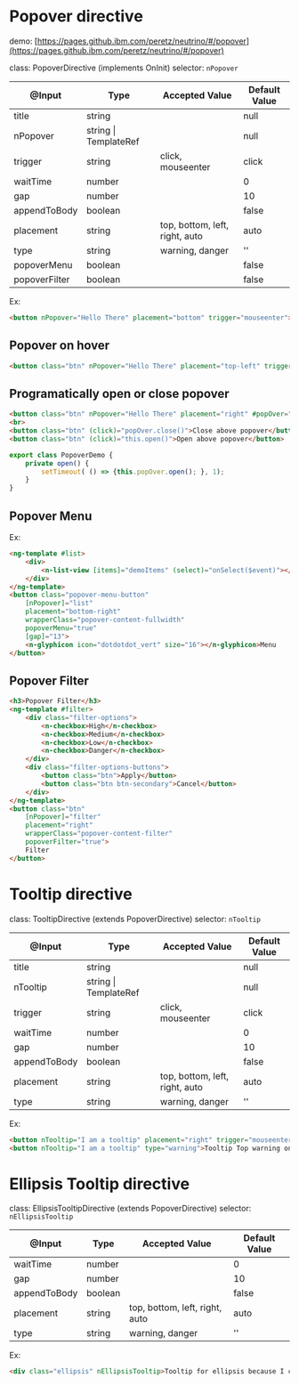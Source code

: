 # Popover directive

demo: [https://pages.github.ibm.com/peretz/neutrino/#/popover](https://pages.github.ibm.com/peretz/neutrino/#/popover)

class: PopoverDirective (implements OnInit)
selector: `nPopover`

| @Input        | Type                       | Accepted Value                 | Default Value |
| ---------     | -------------------------- | ------------------------------ | ------------- |
| title         | string                     |                                | null          |
| nPopover      | string \| TemplateRef<any> |                                | null          |
| trigger       | string                     | click, mouseenter              | click         |
| waitTime      | number                     |                                | 0             |
| gap           | number                     |                                | 10            |
| appendToBody  | boolean                    |                                | false         |
| placement     | string                     | top, bottom, left, right, auto | auto          |
| type          | string                     | warning, danger                | ''            |
| popoverMenu   | boolean                    |                                | false         |
| popoverFilter | boolean                    |                                | false         |


Ex:
```html
<button nPopover="Hello There" placement="bottom" trigger="mouseenter">Pop over</button>
```

## Popover on hover

```html
<button class="btn" nPopover="Hello There" placement="top-left" trigger="mouseenter">Pop over</button>
```

## Programatically open or close popover

```html
<button class="btn" nPopover="Hello There" placement="right" #popOver="nPopover">Pop over right</button>
<br>
<button class="btn" (click)="popOver.close()">Close above popover</button>
<button class="btn" (click)="this.open()">Open above popover</button>
```

```ts
export class PopoverDemo {
	private open() {
		setTimeout( () => {this.popOver.open(); }, 1);
	}
}
```

## Popover Menu

Ex:
```html
<ng-template #list>
	<div>
		<n-list-view [items]="demoItems" (select)="onSelect($event)"></n-list-view>
	</div>
</ng-template>
<button class="popover-menu-button"
	[nPopover]="list"
	placement="bottom-right"
	wrapperClass="popover-content-fullwidth"
	popoverMenu="true"
	[gap]="13">
	<n-glyphicon icon="dotdotdot_vert" size="16"></n-glyphicon>Menu
</button>
```

## Popover Filter

```html
<h3>Popover Filter</h3>
<ng-template #filter>
	<div class="filter-options">
		<n-checkbox>High</n-checkbox>
		<n-checkbox>Medium</n-checkbox>
		<n-checkbox>Low</n-checkbox>
		<n-checkbox>Danger</n-checkbox>
	</div>
	<div class="filter-options-buttons">
		<button class="btn">Apply</button>
		<button class="btn btn-secondary">Cancel</button>
	</div>
</ng-template>
<button class="btn"
	[nPopover]="filter"
	placement="right"
	wrapperClass="popover-content-filter"
	popoverFilter="true">
	Filter
</button>
```

# Tooltip directive

class: TooltipDirective (extends PopoverDirective)
selector: `nTooltip`

| @Input       | Type                       | Accepted Value                 | Default Value |
| ---------    | -------------------------- | ------------------------------ | ------------- |
| title        | string                     |                                | null          |
| nTooltip     | string \| TemplateRef<any> |                                | null          |
| trigger      | string                     | click, mouseenter              | click         |
| waitTime     | number                     |                                | 0             |
| gap          | number                     |                                | 10            |
| appendToBody | boolean                    |                                | false         |
| placement    | string                     | top, bottom, left, right, auto | auto          |
| type         | string                     | warning, danger                | ''            |


Ex:
```html
<button nTooltip="I am a tooltip" placement="right" trigger="mouseenter" type="danger">Tooltip Right</button>
<button nTooltip="I am a tooltip" type="warning">Tooltip Top warning on click</button>
```


# Ellipsis Tooltip directive

class: EllipsisTooltipDirective (extends PopoverDirective)
selector: `nEllipsisTooltip`

| @Input       | Type                       | Accepted Value                 | Default Value |
| ---------    | -------------------------- | ------------------------------ | ------------- |
| waitTime     | number                     |                                | 0             |
| gap          | number                     |                                | 10            |
| appendToBody | boolean                    |                                | false         |
| placement    | string                     | top, bottom, left, right, auto | auto          |
| type         | string                     | warning, danger                | ''            |


Ex:
```html
<div class="ellipsis" nEllipsisTooltip>Tooltip for ellipsis because I can and I am really really long</div>
```
